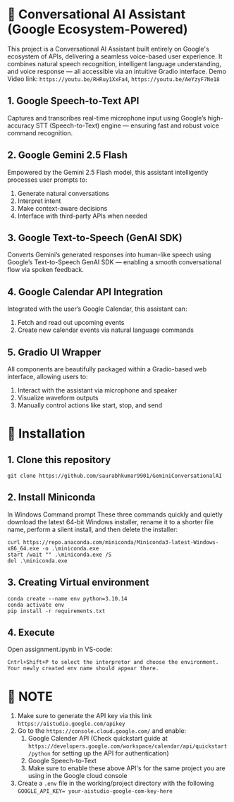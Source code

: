 # 🧠 Conversational AI Assistant (Google Ecosystem-Powered)
This project is a Conversational AI Assistant built entirely on Google's ecosystem of APIs, delivering a seamless voice-based user experience. It combines natural speech recognition, intelligent language understanding, and voice response — all accessible via an intuitive Gradio interface. Demo Video link: ```https://youtu.be/RHRuy1XxFa4```, ```https://youtu.be/AeYzyF7Ne18```


## 1. Google Speech-to-Text API
Captures and transcribes real-time microphone input using Google’s high-accuracy STT (Speech-to-Text) engine — ensuring fast and robust voice command recognition.

## 2. Google Gemini 2.5 Flash
Empowered by the Gemini 2.5 Flash model, this assistant intelligently processes user prompts to:
1. Generate natural conversations
2. Interpret intent
3. Make context-aware decisions
4. Interface with third-party APIs when needed

## 3. Google Text-to-Speech (GenAI SDK)
Converts Gemini’s generated responses into human-like speech using Google’s Text-to-Speech GenAI SDK — enabling a smooth conversational flow via spoken feedback.

## 4. Google Calendar API Integration
Integrated with the user’s Google Calendar, this assistant can:
1. Fetch and read out upcoming events
2. Create new calendar events via natural language commands

## 5. Gradio UI Wrapper
All components are beautifully packaged within a Gradio-based web interface, allowing users to:
1. Interact with the assistant via microphone and speaker
2. Visualize waveform outputs
3. Manually control actions like start, stop, and send

# 🚀 Installation

## 1. Clone this repository
```git clone https://github.com/saurabhkumar9901/GeminiConversationalAI```
## 2. Install Miniconda
In Windows Command prompt
These three commands quickly and quietly download the latest 64-bit Windows installer, rename it to a shorter file name, perform a silent install, and then delete the installer:
```
curl https://repo.anaconda.com/miniconda/Miniconda3-latest-Windows-x86_64.exe -o .\miniconda.exe
start /wait "" .\miniconda.exe /S
del .\miniconda.exe
```
## 3. Creating Virtual environment 
```
conda create --name env python=3.10.14
conda activate env
pip install -r requirements.txt
```
## 4. Execute
Open assignment.ipynb in VS-code:
```
Cntrl+Shift+P to select the interpretor and choose the environment. Your newly created env name should appear there.
```
# 📘 NOTE
1. Make sure to generate the API key via this link
   ```https://aistudio.google.com/apikey```
2. Go to the ```https://console.cloud.google.com/``` and enable:
   1. Google Calender API (Check quickstart guide at ```https://developers.google.com/workspace/calendar/api/quickstart/python``` for setting up the API for authentication)
   2. Google Speech-to-Text
   3. Make sure to enable these above API's for the same project you are using in the Google cloud console
3. Create a ```.env``` file in the working/project directory with the following ```GOOGLE_API_KEY= your-aistudio-google-com-key-here```
  

